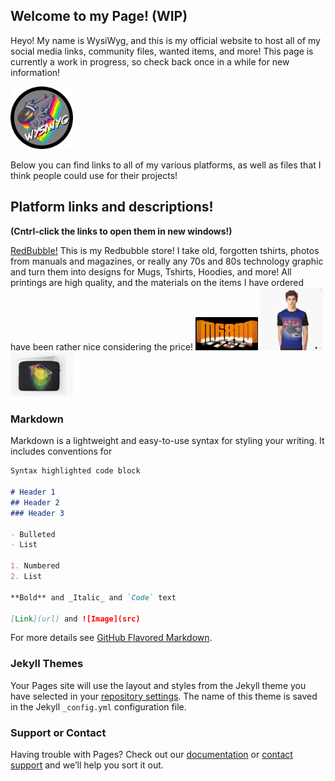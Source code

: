 ## Welcome to my Page! (WIP)

Heyo! My name is WysiWyg, and this is my official website to host all of my social media links, community files, wanted items, and more!
This page is currently a work in progress, so check back once in a while for new information!

<img src="images/WizSticker.png" width="100"> 

Below you can find links to all of my various platforms, as well as files that I think people could use for their projects!


## Platform links and descriptions!
**(Cntrl-click the links to open them in new windows!)**

<a href="https://www.redbubble.com/people/wysiwygprotogen/shop?artistUserName=wysiwygprotogen&asc=u&iaCode=all-departments&sortOrder=top%20selling" target="_blank">RedBubble!</a>
This is my Redbubble store! I take old, forgotten tshirts, photos from manuals and magazines, or really any 70s and 80s technology graphic and turn them into designs for Mugs, Tshirts, Hoodies, and more! All printings are high quality, and the materials on the items I have ordered have been rather nice considering the price!
<img src="images/redbubble1.png" width="100"> <img src="images/redbubble2.png" width="100"><img src="images/redbubble3.png" width="100">

### Markdown

Markdown is a lightweight and easy-to-use syntax for styling your writing. It includes conventions for

```markdown
Syntax highlighted code block

# Header 1
## Header 2
### Header 3

- Bulleted
- List

1. Numbered
2. List

**Bold** and _Italic_ and `Code` text

[Link](url) and ![Image](src)
```

For more details see [GitHub Flavored Markdown](https://guides.github.com/features/mastering-markdown/).

### Jekyll Themes

Your Pages site will use the layout and styles from the Jekyll theme you have selected in your [repository settings](https://github.com/WysiWyg-Protogen/Computer-Repository/settings). The name of this theme is saved in the Jekyll `_config.yml` configuration file.

### Support or Contact

Having trouble with Pages? Check out our [documentation](https://help.github.com/categories/github-pages-basics/) or [contact support](https://github.com/contact) and we’ll help you sort it out.
